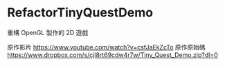 # RefactorTinyQuestDemo

重構 OpenGL 製作的 2D 遊戲

原作影片   https://www.youtube.com/watch?v=csfJaEkZcTo
原作原始碼 https://www.dropbox.com/s/cjl8rt69cdw4r7w/Tiny_Quest_Demo.zip?dl=0